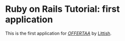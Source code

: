 # Ruby on Rails Tutorial: first application

This is the first application for
[*OFFERTAA*](http://offertaa.com/) 
by [Littish](http://offertaa.com/).

